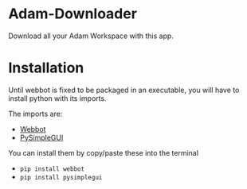 # Adam-Downloader

Download  all your Adam Workspace with this app.

# Installation

Until webbot is fixed to be packaged in an executable, you will have to install python with its imports.

The imports are:

- [Webbot](https://webbot.readthedocs.io/en/latest/)
- [PySimpleGUI](https://pysimplegui.readthedocs.io/en/latest/)

You can install them by copy/paste these into the terminal

- `pip install webbot`
- `pip install pysimplegui`

